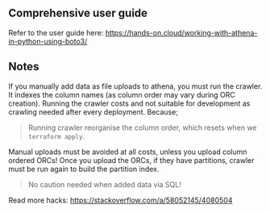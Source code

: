 ## Comprehensive user guide

Refer to the user guide here: https://hands-on.cloud/working-with-athena-in-python-using-boto3/

## Notes

If you manually add data as file uploads to athena, you must run the crawler. It indexes the column names (as column order may vary during ORC creation). Running the crawler costs and not suitable for development as crawling needed after every deployment. Because;

> Running crawler reorganise the column order, which resets when we `terraform apply`.

Manual uploads must be avoided at all costs, unless you upload column ordered ORCs!
Once you upload the ORCs, if they have partitions, crawler must be run again to build the partition index.

> No caution needed when added data via SQL!

Read more hacks: https://stackoverflow.com/a/58052145/4080504

